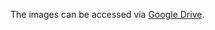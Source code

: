 The images can be accessed via [Google Drive](https://drive.google.com/drive/u/0/folders/1klf22P2F_pNBl-zM7XyCbPXaI_0hHldN).